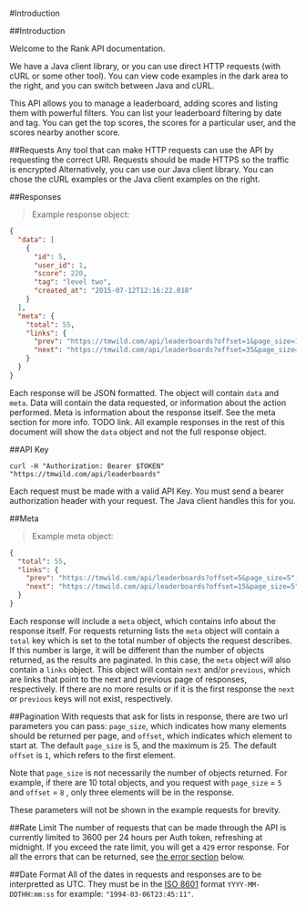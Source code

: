 #Introduction

##Introduction

Welcome to the Rank API documentation.

We have a Java client library, or you can use direct HTTP requests (with
cURL or some other tool). You can view code examples in the dark area to
the right, and you can switch between Java and cURL.

This API allows you to manage a leaderboard, adding scores and listing them with
powerful filters. You can list your leaderboard filtering by date and tag. You
can get the top scores, the scores for a particular user, and the scores nearby
another score.


##Requests
Any tool that can make HTTP requests can use the API by requesting the correct
URI. Requests should be made HTTPS so the traffic is encrypted Alternatively, you can
use our Java client library. You can chose the cURL examples or the Java
client examples on the right.

##Responses

> Example response object:

```json
{
  "data": [
    {
      "id": 5,
      "user_id": 1,
      "score": 220,
      "tag": "level two",
      "created_at": "2015-07-12T12:16:22.018"
    }
  ],
  "meta": {
    "total": 55,
    "links": {
      "prev": "https://tmwild.com/api/leaderboards?offset=1&page_size=1",
      "next": "https://tmwild.com/api/leaderboards?offset=35&page_size=1"
    }
  }
}
```

Each response will be JSON formatted. The object will contain `data` and `meta`.
Data will contain the data requested, or information about the action performed.
Meta is information about the response itself. See the meta section for more
info. TODO link. All example responses in the rest of this document will show
the `data` object and not the full response object.

##API Key
```shell
curl -H "Authorization: Bearer $TOKEN" "https://tmwild.com/api/leaderboards"
```
Each request must be made with a valid API Key. You must send a bearer
authorization header with your request. The Java client handles this for you.


##Meta

> Example meta object:

```json
{
  "total": 55,
  "links": {
    "prev": "https://tmwild.com/api/leaderboards?offset=5&page_size=5",
    "next": "https://tmwild.com/api/leaderboards?offset=15&page_size=5"
  }
}
```

Each response will include a `meta` object, which contains info about the response
itself. For requests returning lists the `meta` object will contain a `total`
key which is set to the total number of objects the request describes. If this
number is large, it will be different than the number of objects returned, as
the results are paginated. In this case, the `meta` object will also contain
a `links` object. This object will contain `next` and/or `previous`, which are
links that point to the next and previous page of responses, respectively. If
there are no more results or if it is the first response the `next` or `previous`
keys will not exist, respectively.

##Pagination
With requests that ask for lists in response, there are two url parameters you
can pass: `page_size`, which indicates how many elements should be returned per
page, and `offset`, which indicates which element to start at. The default
`page_size` is 5, and the maximum is 25. The default `offset` is `1`, which
refers to the first element.

<aside class="warning">
Note that
<code class="prettyprint">page_size</code>
 is not necessarily the number of objects returned. For
example, if there are 10 total objects, and you request with
<code class="prettyprint">page_size</code> =
<code class="prettyprint">5</code>
and
<code class="prettyprint">offset</code> =
<code class="prettyprint">8</code>
, only three elements will be in the response.
</aside>

These parameters will not be shown in the example requests for brevity.


##Rate Limit
The number of requests that can be made through the API is currently limited to
3600 per 24 hours per Auth token, refreshing at midnight. If you exceed the
rate limit, you will get a `429` error response. For all the errors that can be
returned, see [the error section](/static/docs/index.html?#errors) below.


##Date Format
All of the dates in requests and responses are to be interpretted as UTC. They
must be in the [ISO 8601](https://en.wikipedia.org/wiki/ISO_8601) format `YYYY-MM-DDTHH:mm:ss` for example: `"1994-03-06T23:45:11"`.
